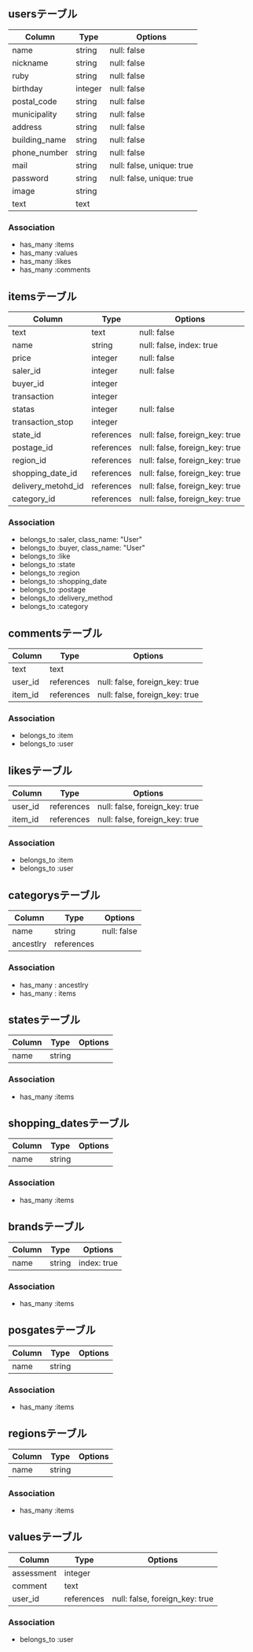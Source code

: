 ## usersテーブル
|Column|Type|Options|
|------|----|-------|
|name|string|null: false|
|nickname|string|null: false|
|ruby|string|null: false|
|birthday|integer|null: false|
|postal_code|string|null: false|
|municipality|string|null: false|
|address|string|null: false|
|building_name|string|null: false|
|phone_number|string|null: false|
|mail|string|null: false, unique: true|
|password|string|null: false, unique: true|
|image|string|
|text|text|

### Association
- has_many :items
- has_many :values
- has_many :likes
- has_many :comments

## itemsテーブル

|Column|Type|Options|
|------|----|-------|
|text|text|null: false|
|name|string|null: false, index: true|
|price|integer|null: false|
|saler_id|integer|null: false|
|buyer_id|integer|
|transaction|integer|
|statas|integer|null: false|
|transaction_stop|integer|
|state_id|references|null: false, foreign_key: true|
|postage_id|references|null: false, foreign_key: true|
|region_id|references|null: false, foreign_key: true|
|shopping_date_id|references|null: false, foreign_key: true|
|delivery_metohd_id|references|null: false, foreign_key: true|
|category_id|references|null: false, foreign_key: true|

### Association
- belongs_to :saler, class_name: "User"
- belongs_to :buyer, class_name: "User"
- belongs_to :like
- belongs_to :state
- belongs_to :region
- belongs_to :shopping_date
- belongs_to :postage
- belongs_to :delivery_method
- belongs_to :category

## commentsテーブル

|Column|Type|Options|
|------|----|-------|
|text|text|
|user_id|references|null: false, foreign_key: true|
|item_id|references|null: false, foreign_key: true|

### Association
- belongs_to :item
- belongs_to :user

## likesテーブル

|Column|Type|Options|
|------|----|-------|
|user_id|references|null: false, foreign_key: true|
|item_id|references|null: false, foreign_key: true|

### Association
- belongs_to :item
- belongs_to :user

## categorysテーブル

|Column|Type|Options|
|------|----|-------|
|name|string|null: false|
|ancestlry|references||

### Association
- has_many : ancestlry
- has_many : items

## statesテーブル

|Column|Type|Options|
|------|----|-------|
|name|string|

### Association
- has_many :items

## shopping_datesテーブル

|Column|Type|Options|
|------|----|-------|
|name|string|

### Association
- has_many :items

## brandsテーブル

|Column|Type|Options|
|------|----|-------|
|name|string|index: true|

### Association
- has_many :items

## posgatesテーブル

|Column|Type|Options|
|------|----|-------|
|name|string|

### Association
- has_many :items

## regionsテーブル

|Column|Type|Options|
|------|----|-------|
|name|string|

### Association
- has_many :items

## valuesテーブル

|Column|Type|Options|
|------|----|-------|
|assessment|integer|
|comment|text|
|user_id|references|null: false, foreign_key: true|

### Association
- belongs_to :user